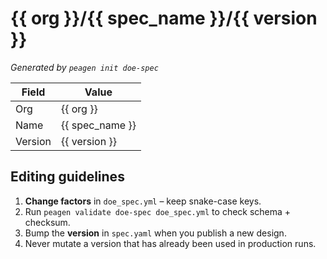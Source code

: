 # {{ org }}/{{ spec_name }}/{{ version }}

*Generated by `peagen init doe-spec`*

| Field   | Value                     |
|---------|---------------------------|
| Org     | {{ org }}                |
| Name    | {{ spec_name }}          |
| Version | {{ version }}            |

## Editing guidelines

1. **Change factors** in `doe_spec.yml` – keep snake-case keys.
2. Run `peagen validate doe-spec doe_spec.yml` to check schema + checksum.
3. Bump the **version** in `spec.yaml` when you publish a new design.
4. Never mutate a version that has already been used in production runs.
